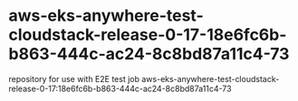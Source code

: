 # aws-eks-anywhere-test-cloudstack-release-0-17-18e6fc6b-b863-444c-ac24-8c8bd87a11c4-73
repository for use with E2E test job aws-eks-anywhere-test-cloudstack-release-0-17:18e6fc6b-b863-444c-ac24-8c8bd87a11c4-73
